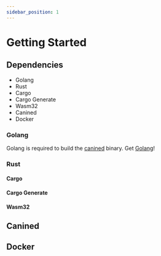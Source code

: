 ```yaml
---
sidebar_position: 1
---
```

# Getting Started

## Dependencies

* Golang
* Rust
* Cargo
* Cargo Generate
* Wasm32
* Canined
* Docker

### Golang

Golang is required to build the [canined](#canined) binary. Get [Golang](https://go.dev/doc/install)!

### Rust

#### Cargo

#### Cargo Generate

#### Wasm32

## Canined

## Docker